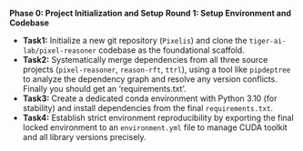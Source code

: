 **Phase 0: Project Initialization and Setup**
**Round 1: Setup Environment and Codebase**

*   **Task1:** Initialize a new git repository (`Pixelis`) and clone the `tiger-ai-lab/pixel-reasoner` codebase as the foundational scaffold.
*   **Task2:** Systematically merge dependencies from all three source projects (`pixel-reasoner`, `reason-rft`, `ttrl`), using a tool like `pipdeptree` to analyze the dependency graph and resolve any version conflicts. Finally you should get an ‘requirements.txt’.
*   **Task3:** Create a dedicated conda environment with Python 3.10 (for stability) and install dependencies from the final `requirements.txt`.
*   **Task4:** Establish strict environment reproducibility by exporting the final locked environment to an `environment.yml` file to manage CUDA toolkit and all library versions precisely.
